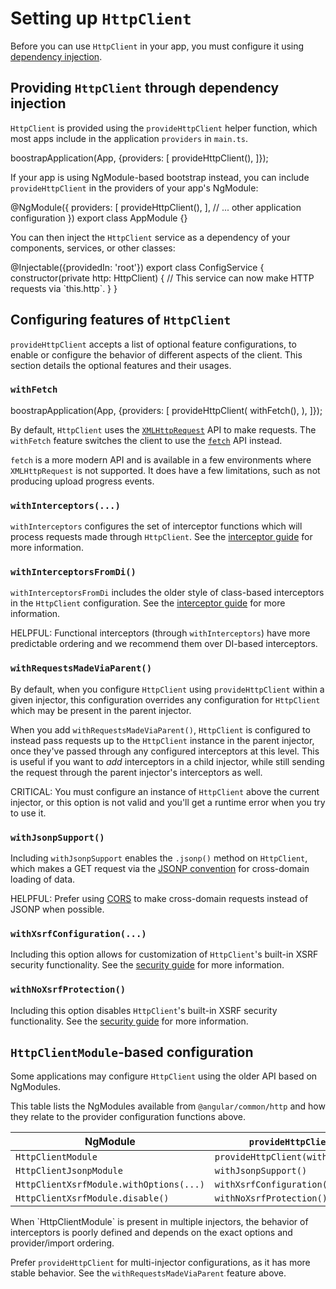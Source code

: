 # Setting up `HttpClient`

Before you can use `HttpClient` in your app, you must configure it using [dependency injection](guide/di).

## Providing `HttpClient` through dependency injection

`HttpClient` is provided using the `provideHttpClient` helper function, which most apps include in the application `providers` in `main.ts`.

<docs-code language="ts">
boostrapApplication(App, {providers: [
  provideHttpClient(),
]});
</docs-code>

If your app is using NgModule-based bootstrap instead, you can include `provideHttpClient` in the providers of your app's NgModule:

<docs-code language="ts">
@NgModule({
  providers: [
    provideHttpClient(),
  ],
  // ... other application configuration
})
export class AppModule {}
</docs-code>

You can then inject the `HttpClient` service as a dependency of your components, services, or other classes:

<docs-code language="ts">
@Injectable({providedIn: 'root'})
export class ConfigService {
  constructor(private http: HttpClient) {
    // This service can now make HTTP requests via `this.http`.
  }
}
</docs-code>

## Configuring features of `HttpClient`

`provideHttpClient` accepts a list of optional feature configurations, to enable or configure the behavior of different aspects of the client. This section details the optional features and their usages.

### `withFetch`

<docs-code language="ts">
boostrapApplication(App, {providers: [
  provideHttpClient(
    withFetch(),
  ),
]});
</docs-code>

By default, `HttpClient` uses the [`XMLHttpRequest`](https://developer.mozilla.org/en-US/docs/Web/API/XMLHttpRequest) API to make requests. The `withFetch` feature switches the client to use the [`fetch`](https://developer.mozilla.org/en-US/docs/Web/API/Fetch_API) API instead.

`fetch` is a more modern API and is available in a few environments where `XMLHttpRequest` is not supported. It does have a few limitations, such as not producing upload progress events.

### `withInterceptors(...)`

`withInterceptors` configures the set of interceptor functions which will process requests made through `HttpClient`. See the [interceptor guide](guide/http/interceptors) for more information.

### `withInterceptorsFromDi()`

`withInterceptorsFromDi` includes the older style of class-based interceptors in the `HttpClient` configuration. See the [interceptor guide](guide/http/interceptors) for more information.

HELPFUL: Functional interceptors (through `withInterceptors`) have more predictable ordering and we recommend them over DI-based interceptors.

### `withRequestsMadeViaParent()`

By default, when you configure `HttpClient` using `provideHttpClient` within a given injector, this configuration overrides any configuration for `HttpClient` which may be present in the parent injector.

When you add `withRequestsMadeViaParent()`, `HttpClient` is configured to instead pass requests up to the `HttpClient` instance in the parent injector, once they've passed through any configured interceptors at this level. This is useful if you want to _add_ interceptors in a child injector, while still sending the request through the parent injector's interceptors as well.

CRITICAL: You must configure an instance of `HttpClient` above the current injector, or this option is not valid and you'll get a runtime error when you try to use it.

### `withJsonpSupport()`

Including `withJsonpSupport` enables the `.jsonp()` method on `HttpClient`, which makes a GET request via the [JSONP convention](https://en.wikipedia.org/wiki/JSONP) for cross-domain loading of data.

HELPFUL: Prefer using [CORS](https://developer.mozilla.org/en-US/docs/Web/HTTP/CORS) to make cross-domain requests instead of JSONP when possible.

### `withXsrfConfiguration(...)`

Including this option allows for customization of `HttpClient`'s built-in XSRF security functionality. See the [security guide](guide/http/security) for more information.

### `withNoXsrfProtection()`

Including this option disables `HttpClient`'s built-in XSRF security functionality. See the [security guide](guide/http/security) for more information.

## `HttpClientModule`-based configuration

Some applications may configure `HttpClient` using the older API based on NgModules.

This table lists the NgModules available from `@angular/common/http` and how they relate to the provider configuration functions above.

| **NgModule** | `provideHttpClient()` equivalent |
| - | - |
| `HttpClientModule` | `provideHttpClient(withInterceptorsFromDi())` |
| `HttpClientJsonpModule` |  `withJsonpSupport()` |
| `HttpClientXsrfModule.withOptions(...)` | `withXsrfConfiguration(...)` |
| `HttpClientXsrfModule.disable()` | `withNoXsrfProtection()` |

<docs-callout important title="Use caution when using HttpClientModule in multiple injectors">
When `HttpClientModule` is present in multiple injectors, the behavior of interceptors is poorly defined and depends on the exact options and provider/import ordering.

Prefer `provideHttpClient` for multi-injector configurations, as it has more stable behavior. See the `withRequestsMadeViaParent` feature above.
</docs-callout>
